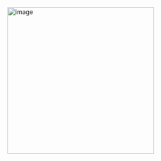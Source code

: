 <img width="332" alt="image" src="https://github.com/user-attachments/assets/43485e67-3641-40f4-9705-7122e43a9a5c">
